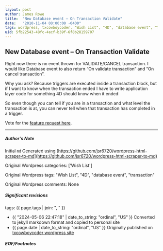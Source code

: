 ```yaml
---
layout: post
author: James Rowe
title:  "New Database event – On Transaction Validate"
date:   "2010-11-04 00:00:00 -0400"
tags: wordpress, txcowboycoder, "Wish List", "4D", "database event", "transaction"
uid: 5fb22543-48fc-4acf-b39f-6f8b28159707
---
```



## New Database event – On Transaction Validate


Right now there is no event thrown for VALIDATE/CANCEL transaction. I would like Database event to also return “On validate transaction” and “On cancel transaction”. 


Why you ask? Because triggers are executed inside a transaction block, but if I want to know when the transaction ended I have to write application layer code for something 4D should know when it ended


So even though you can tell if you are in a transaction and what level the transaction is at, you can never tell when that transaction has completed in a trigger.


Vote for the [feature request here](http://forums.4d.fr/Post/EN/4622327/1/4622328).




---

##### Author's Note

Initial `md` Generated using [https://github.com/jsr6720/wordpress-html-scraper-to-md](https://github.com/jsr6720/wordpress-html-scraper-to-md)

Original Wordpress categories: ['Wish List']

Original Wordpress tags: "Wish List", "4D", "database event", "transaction"

Original Wordpress comments: None

##### Significant revisions

tags: {{ page.tags | join: ", " }} <!-- todo move this somewhere -->

- {{ "2024-05-06 22:47:18" | date_to_string: "ordinal", "US" }} Converted to jekyll markdown format and copied to personal site
- {{ page.date | date_to_string: "ordinal", "US" }} Originally published on [txcowboycoder wordpress site](https://txcowboycoder.wordpress.com/2010/11/04/new-database-event-on-transaction-validate/)

##### EOF/Footnotes

